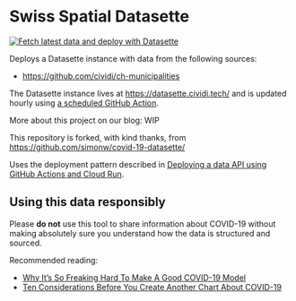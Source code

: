 # Swiss Spatial Datasette

[![Fetch latest data and deploy with Datasette](https://github.com/cividi/ch-spatial-datasette/workflows/Fetch%20latest%20data%20and%20deploy%20with%20Datasette/badge.svg)](https://github.com/cividi/ch-spatial-datasette/actions?query=workflow%3A%22Fetch+latest+data+and+deploy+with+Datasette%22)

Deploys a Datasette instance with data from the following sources:

* https://github.com/cividi/ch-municipalities

The Datasette instance lives at https://datasette.cividi.tech/ and is updated hourly using [a scheduled GitHub Action](https://github.com/cividi/ch-spatial-datasette/blob/main/.github/workflows/scheduled.yml).

More about this project on our blog: WIP

This repository is forked, with kind thanks, from https://github.com/simonw/covid-19-datasette/

Uses the deployment pattern described in [Deploying a data API using GitHub Actions and Cloud Run](https://simonwillison.net/2020/Jan/21/github-actions-cloud-run/).

## Using this data responsibly

Please **do not** use this tool to share information about COVID-19 without making absolutely sure you understand how the data is structured and sourced.

Recommended reading:

* [Why It’s So Freaking Hard To Make A Good COVID-19 Model](https://fivethirtyeight.com/features/why-its-so-freaking-hard-to-make-a-good-covid-19-model/)
* [Ten Considerations Before You Create Another Chart About COVID-19](https://medium.com/nightingale/ten-considerations-before-you-create-another-chart-about-covid-19-27d3bd691be8)
